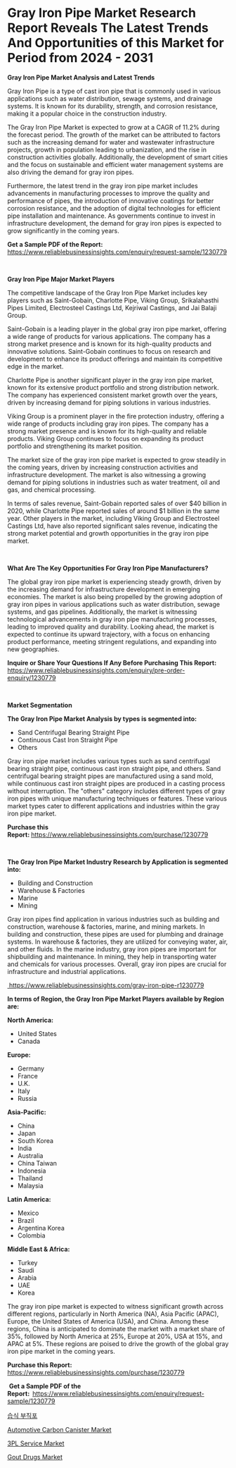 <p><h1>Gray Iron Pipe Market Research Report Reveals The Latest Trends And Opportunities of this Market for Period from 2024 - 2031</h1></p><p><strong>Gray Iron Pipe Market Analysis and Latest Trends</strong></p>
<p><p>Gray Iron Pipe is a type of cast iron pipe that is commonly used in various applications such as water distribution, sewage systems, and drainage systems. It is known for its durability, strength, and corrosion resistance, making it a popular choice in the construction industry.</p><p>The Gray Iron Pipe Market is expected to grow at a CAGR of 11.2% during the forecast period. The growth of the market can be attributed to factors such as the increasing demand for water and wastewater infrastructure projects, growth in population leading to urbanization, and the rise in construction activities globally. Additionally, the development of smart cities and the focus on sustainable and efficient water management systems are also driving the demand for gray iron pipes.</p><p>Furthermore, the latest trend in the gray iron pipe market includes advancements in manufacturing processes to improve the quality and performance of pipes, the introduction of innovative coatings for better corrosion resistance, and the adoption of digital technologies for efficient pipe installation and maintenance. As governments continue to invest in infrastructure development, the demand for gray iron pipes is expected to grow significantly in the coming years.</p></p>
<p><strong>Get a Sample PDF of the Report:&nbsp;</strong> <a href="https://www.reliablebusinessinsights.com/enquiry/request-sample/1230779">https://www.reliablebusinessinsights.com/enquiry/request-sample/1230779</a></p>
<p>&nbsp;</p>
<p><strong>Gray Iron Pipe Major Market Players</strong></p>
<p><p>The competitive landscape of the Gray Iron Pipe Market includes key players such as Saint-Gobain, Charlotte Pipe, Viking Group, Srikalahasthi Pipes Limited, Electrosteel Castings Ltd, Kejriwal Castings, and Jai Balaji Group. </p><p>Saint-Gobain is a leading player in the global gray iron pipe market, offering a wide range of products for various applications. The company has a strong market presence and is known for its high-quality products and innovative solutions. Saint-Gobain continues to focus on research and development to enhance its product offerings and maintain its competitive edge in the market.</p><p>Charlotte Pipe is another significant player in the gray iron pipe market, known for its extensive product portfolio and strong distribution network. The company has experienced consistent market growth over the years, driven by increasing demand for piping solutions in various industries.</p><p>Viking Group is a prominent player in the fire protection industry, offering a wide range of products including gray iron pipes. The company has a strong market presence and is known for its high-quality and reliable products. Viking Group continues to focus on expanding its product portfolio and strengthening its market position.</p><p>The market size of the gray iron pipe market is expected to grow steadily in the coming years, driven by increasing construction activities and infrastructure development. The market is also witnessing a growing demand for piping solutions in industries such as water treatment, oil and gas, and chemical processing.</p><p>In terms of sales revenue, Saint-Gobain reported sales of over $40 billion in 2020, while Charlotte Pipe reported sales of around $1 billion in the same year. Other players in the market, including Viking Group and Electrosteel Castings Ltd, have also reported significant sales revenue, indicating the strong market potential and growth opportunities in the gray iron pipe market.</p></p>
<p>&nbsp;</p>
<p><strong>What Are The Key Opportunities For Gray Iron Pipe Manufacturers?</strong></p>
<p><p>The global gray iron pipe market is experiencing steady growth, driven by the increasing demand for infrastructure development in emerging economies. The market is also being propelled by the growing adoption of gray iron pipes in various applications such as water distribution, sewage systems, and gas pipelines. Additionally, the market is witnessing technological advancements in gray iron pipe manufacturing processes, leading to improved quality and durability. Looking ahead, the market is expected to continue its upward trajectory, with a focus on enhancing product performance, meeting stringent regulations, and expanding into new geographies.</p></p>
<p><strong>Inquire or Share Your Questions If Any Before Purchasing This Report:</strong> <a href="https://www.reliablebusinessinsights.com/enquiry/pre-order-enquiry/1230779">https://www.reliablebusinessinsights.com/enquiry/pre-order-enquiry/1230779</a></p>
<p>&nbsp;</p>
<p><strong>Market Segmentation</strong></p>
<p><strong>The Gray Iron Pipe Market Analysis by types is segmented into:</strong></p>
<p><ul><li>Sand Centrifugal Bearing Straight Pipe</li><li>Continuous Cast Iron Straight Pipe</li><li>Others</li></ul></p>
<p><p>Gray iron pipe market includes various types such as sand centrifugal bearing straight pipe, continuous cast iron straight pipe, and others. Sand centrifugal bearing straight pipes are manufactured using a sand mold, while continuous cast iron straight pipes are produced in a casting process without interruption. The "others" category includes different types of gray iron pipes with unique manufacturing techniques or features. These various market types cater to different applications and industries within the gray iron pipe market.</p></p>
<p><strong>Purchase this Report:&nbsp;</strong><a href="https://www.reliablebusinessinsights.com/purchase/1230779">https://www.reliablebusinessinsights.com/purchase/1230779</a></p>
<p>&nbsp;</p>
<p><strong>The Gray Iron Pipe Market Industry Research by Application is segmented into:</strong></p>
<p><ul><li>Building and Construction</li><li>Warehouse & Factories</li><li>Marine</li><li>Mining</li></ul></p>
<p><p>Gray iron pipes find application in various industries such as building and construction, warehouse & factories, marine, and mining markets. In building and construction, these pipes are used for plumbing and drainage systems. In warehouse & factories, they are utilized for conveying water, air, and other fluids. In the marine industry, gray iron pipes are important for shipbuilding and maintenance. In mining, they help in transporting water and chemicals for various processes. Overall, gray iron pipes are crucial for infrastructure and industrial applications.</p></p>
<p><a href="https://www.reliablebusinessinsights.com/gray-iron-pipe-r1230779">&nbsp;https://www.reliablebusinessinsights.com/gray-iron-pipe-r1230779</a></p>
<p><strong>In terms of Region, the Gray Iron Pipe Market Players available by Region are:</strong></p>
<p>
    <p> <strong> North America: </strong>
        <ul>
            <li>United States</li>
            <li>Canada</li>
        </ul>
        </p> 
    <p> <strong> Europe: </strong>
        <ul>
            <li>Germany</li>
            <li>France</li>
            <li>U.K.</li>
            <li>Italy</li>
            <li>Russia</li>
        </ul>
        </p> 
    <p> <strong> Asia-Pacific: </strong>
        <ul>
            <li>China</li>
            <li>Japan</li>
            <li>South Korea</li>
            <li>India</li>
            <li>Australia</li>
            <li>China Taiwan</li>
            <li>Indonesia</li>
            <li>Thailand</li>
            <li>Malaysia</li>
        </ul>
        </p> 
    <p> <strong> Latin America: </strong>
        <ul>
            <li>Mexico</li>
            <li>Brazil</li>
            <li>Argentina Korea</li>
            <li>Colombia</li>
        </ul>
        </p> 
    <p> <strong> Middle East & Africa: </strong>
        <ul>
            <li>Turkey</li>
            <li>Saudi</li>
            <li>Arabia</li>
            <li>UAE</li>
            <li>Korea</li>
        </ul>
    </p>
    </p>
<p><p>The gray iron pipe market is expected to witness significant growth across different regions, particularly in North America (NA), Asia Pacific (APAC), Europe, the United States of America (USA), and China. Among these regions, China is anticipated to dominate the market with a market share of 35%, followed by North America at 25%, Europe at 20%, USA at 15%, and APAC at 5%. These regions are poised to drive the growth of the global gray iron pipe market in the coming years.</p></p>
<p><strong>Purchase this Report: </strong><a href="https://www.reliablebusinessinsights.com/purchase/1230779">https://www.reliablebusinessinsights.com/purchase/1230779</a></p>
<p>&nbsp;<strong>Get a Sample PDF of the Report:&nbsp;&nbsp;</strong><a href="https://www.reliablebusinessinsights.com/enquiry/request-sample/1230779">https://www.reliablebusinessinsights.com/enquiry/request-sample/1230779</a></p>
<p><strong></strong></p>
<p><p><a href="https://github.com/rsg307664904/Market-Research-Report-List-3/blob/main/66825506331.md">습식 부직포</a></p><p><a href="https://medium.com/@charlesporter2662/automotive-carbon-canister-market-size-is-growing-at-cagr-of-7-7-15b90c6f6bc4">Automotive Carbon Canister Market</a></p><p><a href="https://medium.com/@jjkh377/global-3pl-service-market-size-share-analysis-by-product-type-by-application-by-region-ac2c4bc39dd3">3PL Service Market</a></p><p><a href="https://issuu.com/reportprime-2/docs/gout-drugs-market-size-2030.pptx">Gout Drugs Market</a></p></p>